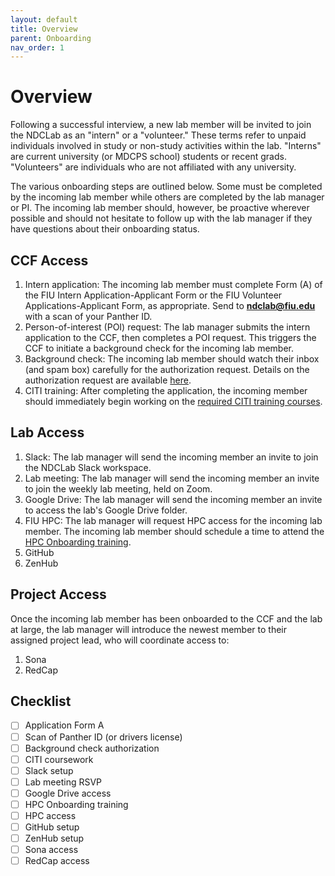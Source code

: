 ```yaml
---
layout: default
title: Overview
parent: Onboarding
nav_order: 1
---
```


# Overview
Following a successful interview, a new lab member will be invited to join the NDCLab as an "intern" or a "volunteer." These terms refer to unpaid individuals involved in study or non-study activities within the lab. "Interns" are current university (or MDCPS school) students or recent grads. "Volunteers" are individuals who are not affiliated with any university.

The various onboarding steps are outlined below. Some must be completed by the incoming lab member while others are completed by the lab manager or PI. The incoming lab member should, however, be proactive wherever possible and should not hesitate to follow up with the lab manager if they have questions about their onboarding status.


## CCF Access
1. Intern application: The incoming lab member must complete Form (A) of the FIU Intern Application-Applicant Form or the FIU Volunteer Applications-Applicant Form, as appropriate. Send to **ndclab@fiu.edu** with a scan of your Panther ID.
2. Person-of-interest (POI) request: The lab manager submits the intern application to the CCF, then completes a POI request. This triggers the CCF to initiate a background check for the incoming lab member.
3. Background check: The incoming lab member should watch their inbox (and spam box) carefully for the authorization request. Details on the authorization request are available [here](link).
4. CITI training: After completing the application, the incoming member should immediately begin working on the [required CITI training courses](link).

## Lab Access
1. Slack: The lab manager will send the incoming member an invite to join the NDCLab Slack workspace.
2. Lab meeting: The lab manager will send the incoming member an invite to join the weekly lab meeting, held on Zoom.
3. Google Drive: The lab manager will send the incoming member an invite to access the lab's Google Drive folder.
4. FIU HPC: The lab manager will request HPC access for the incoming lab member. The incoming lab member should schedule a time to attend the [HPC Onboarding training](link).
5. GitHub
6. ZenHub


## Project Access
Once the incoming lab member has been onboarded to the CCF and the lab at large, the lab manager will introduce the newest member to their assigned project lead, who will coordinate access to:
1. Sona
2. RedCap


## Checklist
- [ ] Application Form A
- [ ] Scan of Panther ID (or drivers license)
- [ ] Background check authorization
- [ ] CITI coursework
- [ ] Slack setup
- [ ] Lab meeting RSVP
- [ ] Google Drive access
- [ ] HPC Onboarding training
- [ ] HPC access
- [ ] GitHub setup
- [ ] ZenHub setup
- [ ] Sona access
- [ ] RedCap access

